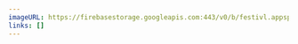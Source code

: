 ```yaml
---
imageURL: https://firebasestorage.googleapis.com:443/v0/b/festivl.appspot.com/o/userContent%2FC0A22EB0-E06B-4129-9D70-66AA03AC2720.png?alt=media&token=ef84610f-6dab-42bb-877a-a6a5393ef2be
links: []
---
```

